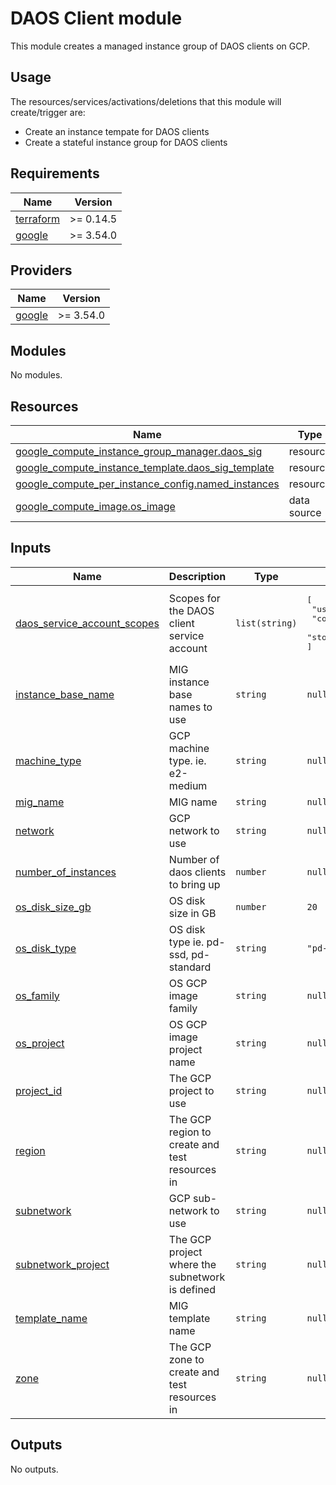 # DAOS Client module

This module creates a managed instance group of DAOS clients on GCP.

## Usage

The resources/services/activations/deletions that this module will create/trigger are:
- Create an instance tempate for DAOS clients
- Create a stateful instance group for DAOS clients

## Requirements

| Name | Version |
|------|---------|
| <a name="requirement_terraform"></a> [terraform](#requirement\_terraform) | >= 0.14.5 |
| <a name="requirement_google"></a> [google](#requirement\_google) | >= 3.54.0 |

## Providers

| Name | Version |
|------|---------|
| <a name="provider_google"></a> [google](#provider\_google) | >= 3.54.0 |

## Modules

No modules.

## Resources

| Name | Type |
|------|------|
| [google_compute_instance_group_manager.daos_sig](https://registry.terraform.io/providers/hashicorp/google/latest/docs/resources/compute_instance_group_manager) | resource |
| [google_compute_instance_template.daos_sig_template](https://registry.terraform.io/providers/hashicorp/google/latest/docs/resources/compute_instance_template) | resource |
| [google_compute_per_instance_config.named_instances](https://registry.terraform.io/providers/hashicorp/google/latest/docs/resources/compute_per_instance_config) | resource |
| [google_compute_image.os_image](https://registry.terraform.io/providers/hashicorp/google/latest/docs/data-sources/compute_image) | data source |

## Inputs

| Name | Description | Type | Default | Required |
|------|-------------|------|---------|:--------:|
| <a name="input_daos_service_account_scopes"></a> [daos\_service\_account\_scopes](#input\_daos\_service\_account\_scopes) | Scopes for the DAOS client service account | `list(string)` | <pre>[<br>  "userinfo-email",<br>  "compute-ro",<br>  "storage-ro"<br>]</pre> | no |
| <a name="input_instance_base_name"></a> [instance\_base\_name](#input\_instance\_base\_name) | MIG instance base names to use | `string` | `null` | no |
| <a name="input_machine_type"></a> [machine\_type](#input\_machine\_type) | GCP machine type. ie. e2-medium | `string` | `null` | no |
| <a name="input_mig_name"></a> [mig\_name](#input\_mig\_name) | MIG name | `string` | `null` | no |
| <a name="input_network"></a> [network](#input\_network) | GCP network to use | `string` | `null` | no |
| <a name="input_number_of_instances"></a> [number\_of\_instances](#input\_number\_of\_instances) | Number of daos clients to bring up | `number` | `null` | no |
| <a name="input_os_disk_size_gb"></a> [os\_disk\_size\_gb](#input\_os\_disk\_size\_gb) | OS disk size in GB | `number` | `20` | no |
| <a name="input_os_disk_type"></a> [os\_disk\_type](#input\_os\_disk\_type) | OS disk type ie. pd-ssd, pd-standard | `string` | `"pd-ssd"` | no |
| <a name="input_os_family"></a> [os\_family](#input\_os\_family) | OS GCP image family | `string` | `null` | no |
| <a name="input_os_project"></a> [os\_project](#input\_os\_project) | OS GCP image project name | `string` | `null` | no |
| <a name="input_project_id"></a> [project\_id](#input\_project\_id) | The GCP project to use | `string` | `null` | no |
| <a name="input_region"></a> [region](#input\_region) | The GCP region to create and test resources in | `string` | `null` | no |
| <a name="input_subnetwork"></a> [subnetwork](#input\_subnetwork) | GCP sub-network to use | `string` | `null` | no |
| <a name="input_subnetwork_project"></a> [subnetwork\_project](#input\_subnetwork\_project) | The GCP project where the subnetwork is defined | `string` | `null` | no |
| <a name="input_template_name"></a> [template\_name](#input\_template\_name) | MIG template name | `string` | `null` | no |
| <a name="input_zone"></a> [zone](#input\_zone) | The GCP zone to create and test resources in | `string` | `null` | no |

## Outputs

No outputs.
